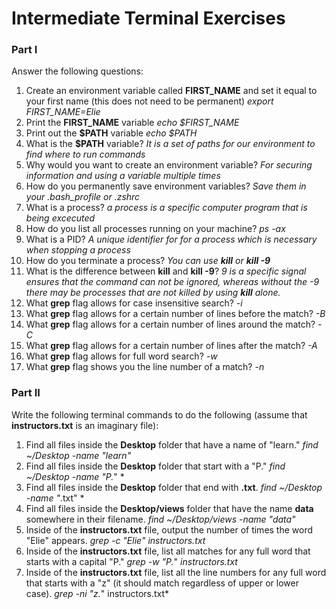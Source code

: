 # Intermediate Terminal Exercises

### Part I

Answer the following questions:

1. Create an environment variable called **FIRST_NAME** and set it equal to your first name (this does not need to be permanent) *export FIRST_NAME=Elie*
2. Print the **FIRST_NAME** variable *echo $FIRST_NAME*
3. Print out the **$PATH** variable *echo $PATH*
4. What is the **$PATH** variable? *It is a set of paths for our environment to find where to run commands*
5. Why would you want to create an environment variable? *For securing information and using a variable multiple times*
6. How do you permanently save environment variables? *Save them in your .bash_profile or .zshrc*
7. What is a process? *a process is a specific computer program that is being excecuted*
8. How do you list all processes running on your machine? *ps -ax*
9. What is a PID? *A unique identifier for for a process which is necessary when stopping a process*
10. How do you terminate a process? *You can use **kill** or **kill -9***
11. What is the difference between **kill** and **kill -9**? *9 is a specific signal ensures that the command can not be ignored, whereas without the -9 there may be processes that are not killed by using **kill** alone.*
12. What **grep** flag allows for case insensitive search? *-i*
13. What **grep** flag allows for a certain number of lines before the match? *-B*
14. What **grep** flag allows for a certain number of lines around the match? *-C*
15. What **grep** flag allows for a certain number of lines after the match? *-A*
16. What **grep** flag allows for full word search? *-w*
17. What **grep** flag shows you the line number of a match? *-n*

### Part II

Write the following terminal commands to do the following (assume that **instructors.txt** is an imaginary file):

1. Find all files inside the **Desktop** folder that have a name of "learn." *find ~/Desktop -name "learn"*
2. Find all files inside the **Desktop** folder that start with a "P." *find ~/Desktop -name "P.*" *
3. Find all files inside the **Desktop** folder that end with **.txt**. *find ~/Desktop -name "*.txt" *
3. Find all files inside the **Desktop/views** folder that have the name **data** somewhere in their filename. *find ~/Desktop/views -name "*data*"*
4. Inside of the **instructors.txt** file, output the number of times the word "Elie" appears. *grep -c "Elie" instructors.txt*
4. Inside of the **instructors.txt** file, list all matches for any full word that starts with a capital "P." *grep -w "P.*" *instructors.txt*
5. Inside of the **instructors.txt** file, list all the line numbers for any full word that starts with a "z" (it should match regardless of upper or lower case). *grep -ni "z.*" instructors.txt*

